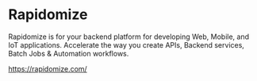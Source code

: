 # Rapidomize

Rapidomize is for your backend platform for developing Web, Mobile, and IoT applications.
Accelerate the way you create APIs, Backend services, Batch Jobs & Automation workflows.

https://rapidomize.com/


